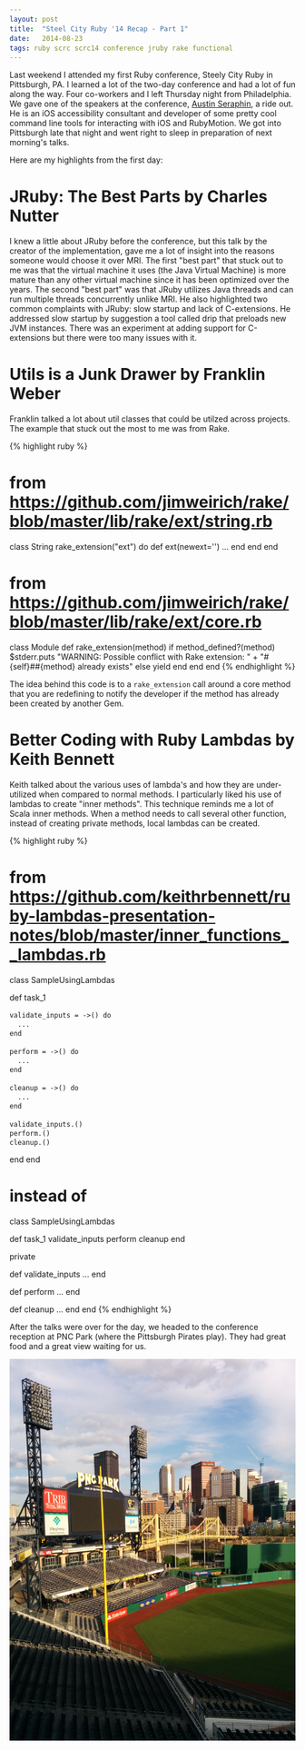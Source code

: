 ```yaml
---
layout: post
title:  "Steel City Ruby '14 Recap - Part 1"
date:   2014-08-23
tags: ruby scrc scrc14 conference jruby rake functional
---
```

Last weekend I attended my first Ruby conference, Steely City Ruby in Pittsburgh, PA. I learned a lot of the two-day conference and had a lot of fun along the way. Four co-workers and I left Thursday night from Philadelphia. We gave one of the speakers at the conference, [Austin Seraphin](https://twitter.com/AustinSeraphin), a ride out. He is an iOS accessibility consultant and developer of some pretty cool command line tools for interacting with iOS and RubyMotion. We got into Pittsburgh late that night and went right to sleep in preparation of next morning's talks.

Here are my highlights from the first day:

# JRuby: The Best Parts by Charles Nutter
I knew a little about JRuby before the conference, but this talk by the creator of the implementation, gave me a lot of insight into the reasons someone would choose it over MRI. The first "best part" that stuck out to me was that the virtual machine it uses (the Java Virtual Machine) is more mature than any other virtual machine since it has been optimized over the years. The second "best part" was that JRuby utilizes Java threads and can run multiple threads concurrently unlike MRI. He also highlighted two common complaints with JRuby: slow startup and lack of C-extensions. He addressed slow startup by suggestion a tool called drip that preloads new JVM instances. There was an experiment at adding support for C-extensions but there were too many issues with it.

# Utils is a Junk Drawer by Franklin Weber
Franklin talked a lot about util classes that could be utilzed across projects. The example that stuck out the most to me was from Rake.

{% highlight ruby %}
# from https://github.com/jimweirich/rake/blob/master/lib/rake/ext/string.rb
class String
  rake_extension("ext") do
    def ext(newext='')
      ...
    end
  end
end

# from https://github.com/jimweirich/rake/blob/master/lib/rake/ext/core.rb
class Module
  def rake_extension(method)
    if method_defined?(method)
      $stderr.puts "WARNING: Possible conflict with Rake extension: " +
        "#{self}##{method} already exists"
    else
      yield
    end
  end
end
{% endhighlight %}

The idea behind this code is to a `rake_extension` call around a core method that you are redefining to notify the developer if the method has already been created by another Gem.

# Better Coding with Ruby Lambdas by Keith Bennett
Keith talked about the various uses of lambda's and how they are under-utilized when compared to normal methods. I particularly liked his use of lambdas to create "inner methods". This technique reminds me a lot of Scala inner methods. When a method needs to call several other function, instead of creating private methods, local lambdas can be created.

{% highlight ruby %}
# from https://github.com/keithrbennett/ruby-lambdas-presentation-notes/blob/master/inner_functions__lambdas.rb
class SampleUsingLambdas

  def task_1

    validate_inputs = ->() do
      ...
    end

    perform = ->() do
      ...
    end

    cleanup = ->() do
      ...
    end

    validate_inputs.()
    perform.()
    cleanup.()
  end
end

# instead of

class SampleUsingLambdas

  def task_1
    validate_inputs
    perform
    cleanup
  end

  private

  def validate_inputs
    ...
  end

  def perform
    ...
  end

  def cleanup
    ...
  end
end
{% endhighlight %}

After the talks were over for the day, we headed to the conference reception at PNC Park (where the Pittsburgh Pirates play). They had great food and a great view waiting for us.

![Steel City Ruby Reception at PNC Park](/assets/steel-city-ruby-pnc-park.jpg)
